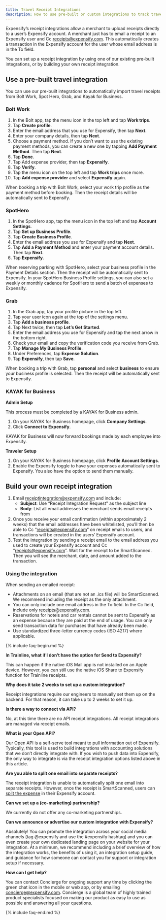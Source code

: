 ```yaml
---
title: Travel Receipt Integrations
description: How to use pre-built or custom integrations to track travel expenses
---
```


Expensify’s receipt integrations allow a merchant to upload receipts directly to a user’s Expensify account. A merchant just has to email a receipt to an Expensify user and Cc receipts@expensify.com. This automatically creates a transaction in the Expensify account for the user whose email address is in the To field.

You can set up a receipt integration by using one of our existing pre-built integrations, or by building your own receipt integration.

## Use a pre-built travel integration

You can use our pre-built integrations to automatically import travel receipts from Bolt Work, Spot Hero, Grab, and Kayak for Business.

### Bolt Work

1. In the Bolt app, tap the menu icon in the top left and tap **Work trips**.
2. Tap **Create profile**.
3. Enter the email address that you use for Expensify, then tap **Next**.
4. Enter your company details, then tap **Next**.
5. Choose a payment method. If you don’t want to use the existing payment methods, you can create a new one by tapping **Add Payment Method**. Then tap **Next**.
6. Tap **Done**. 
7. Tap Add expense provider, then tap **Expensify**. 
8. Tap **Verify**.
9. Tap the menu icon on the top left and tap **Work trips** once more.
10. Tap **Add expense provider** and select **Expensify** again. 

When booking a trip with Bolt Work, select your work trip profile as the payment method before booking. Then the receipt details will be automatically sent to Expensify. 

### SpotHero

1. In the SpotHero app, tap the menu icon in the top left and tap **Account Settings**.
2. Tap **Set up Business Profile**.
3. Tap **Create Business Profile**. 
4. Enter the email address you use for Expensify and tap **Next**.  
5. Tap **Add a Payment Method** and enter your payment account details. Then tap **Next**.
6. Tap **Expensify**.

When reserving parking with SpotHero, select your business profile in the Payment Details section. Then the receipt will be automatically sent to Expensify. In your SpotHero Business Profile settings, you can also set a weekly or monthly cadence for SpotHero to send a batch of expenses to Expensify.

### Grab

1. In the Grab app, tap your profile picture in the top left.
2. Tap your user icon again at the top of the settings menu.
3. Tap **Add a business profile**.
4. Tap Next twice, then tap **Let’s Get Started**. 
5. Enter the email address you use for Expensify and tap the next arrow in the bottom right.  
6. Check your email and copy the verification code you receive from Grab. 
7. Tap **Manage My Business Profile**.
8. Under Preferences, tap **Expense Solution**.
9. Tap **Expensify**, then tap **Save**. 

When booking a trip with Grab, tap **personal** and select **business** to ensure your business profile is selected. Then the receipt will be automatically sent to Expensify. 

### KAYAK for Business

**Admin Setup**

This process must be completed by a KAYAK for Business admin.

1. On your KAYAK for Business homepage, click **Company Settings**. 
2. Click **Connect to Expensify**.

KAYAK for Business will now forward bookings made by each employee into Expensify.

**Traveler Setup**

1. On your KAYAK for Business homepage, click **Profile Account Settings**. 
2. Enable the Expensify toggle to have your expenses automatically sent to Expensify. You also have the option to send them manually. 

## Build your own receipt integration

1. Email receiptintegration@expensify.com and include:
   - **Subject**: Use “Receipt Integration Request" as the subject line
   - **Body**: List all email addresses the merchant sends email receipts from
2. Once you receive your email confirmation (within approximately 2 weeks) that the email addresses have been whitelisted, you’ll then be able to Cc “receipts@expensify.com” on receipt emails to users, and transactions will be created in the users’ Expensify account.
3. Test the integration by sending a receipt email to the email address you used to create your Expensify account and Cc “receipts@expensify.com”. Wait for the receipt to be SmartScanned. Then you will see the merchant, date, and amount added to the transaction. 

### Using the integration

When sending an emailed receipt:

- Attachments on an email (that are not an .ics file) will be SmartScanned. We recommend including the receipt as the only attachment.
- You can only include one email address in the To field. In the Cc field, include only receipts@expensify.com. 
- Reservations for hotels and car rentals cannot be sent to Expensify as an expense because they are paid at the end of usage. You can only send transaction data for purchases that have already been made. 
- Use standardized three-letter currency codes (ISO 4217) where applicable.

{% include faq-begin.md %}

**In Trainline, what if I don’t have the option for Send to Expensify?**

This can happen if the native iOS Mail app is not installed on an Apple device. However, you can still use the native iOS Share to Expensify function for Trainline receipts.

**Why does it take 2 weeks to set up a custom integration?**

Receipt integrations require our engineers to manually set them up on the backend. For that reason, it can take up to 2 weeks to set it up.

**Is there a way to connect via API?**

No, at this time there are no API receipt integrations. All receipt integrations are managed via receipt emails.

**What is your Open API?**

Our Open API is a self-serve tool meant to pull information out of Expensify. Typically, this tool is used to build integrations with accounting solutions that we don’t directly integrate with. If you wish to push data into Expensify, the only way to integrate is via the receipt integration options listed above in this article.

**Are you able to split one email into separate receipts?**

The receipt integration is unable to automatically split one email into separate receipts. However, once the receipt is SmartScanned, users can [split the expense](https://help.expensify.com/articles/expensify-classic/expenses/Split-an-expense) in their Expensify account.

**Can we set up a (co-marketing) partnership?**

We currently do not offer any co-marketing partnerships.

**Can we announce or advertise our custom integration with Expensify?**

Absolutely! You can promote the integration across your social media channels (tag @expensify and use the #expensify hashtag) and you can even create your own dedicated landing page on your website for your integration. At a minimum, we recommend including a brief overview of how the integration works, the benefits of using it, an integration setup guide, and guidance for how someone can contact you for support or integration setup if necessary.

**How can I get help?**

You can contact Concierge for ongoing support any time by clicking the green chat icon in the mobile or web app, or by emailing concierge@expensify.com. Concierge is a global team of highly trained product specialists focused on making our product as easy to use as possible and answering all your questions. 

{% include faq-end.md %}
